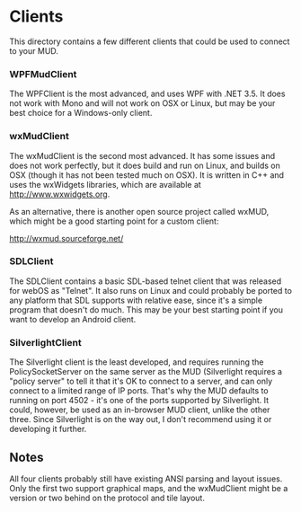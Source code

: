 # Clients

This directory contains a few different clients that could be used to connect to your MUD.

### WPFMudClient

The WPFClient is the most advanced, and uses WPF with .NET 3.5. It does not work with Mono
and will not work on OSX or Linux, but may be your best choice for a Windows-only client.

### wxMudClient

The wxMudClient is the second most advanced. It has some issues and does not work perfectly,
but it does build and run on Linux, and builds on OSX (though it has not been tested much
on OSX). It is written in C++ and uses the wxWidgets libraries, which are available at
http://www.wxwidgets.org.

As an alternative, there is another open source project called wxMUD, which might be
a good starting point for a custom client:

http://wxmud.sourceforge.net/

### SDLClient

The SDLClient contains a basic SDL-based telnet client that was released for webOS as
"Telnet". It also runs on Linux and could probably be ported to any platform that SDL
supports with relative ease, since it's a simple program that doesn't do much. This may
be your best starting point if you want to develop an Android client.

### SilverlightClient

The Silverlight client is the least developed, and requires running the PolicySocketServer
on the same server as the MUD (Silverlight requires a "policy server" to tell it that it's
OK to connect to a server, and can only connect to a limited range of IP ports. That's why
the MUD defaults to running on port 4502 - it's one of the ports supported by Silverlight.
It could, however, be used as an in-browser MUD client, unlike the other three. Since 
Silverlight is on the way out, I don't recommend using it or developing it further.

## Notes

All four clients probably still have existing ANSI parsing and layout issues. Only the
first two support graphical maps, and the wxMudClient might be a version or two behind on
the protocol and tile layout.
